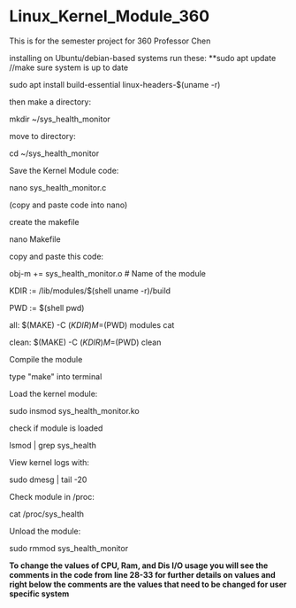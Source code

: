 # Linux_Kernel_Module_360
This is for the semester project for 360 Professor Chen

installing on Ubuntu/debian-based systems
run these:
**sudo apt update //make sure system is up to date

sudo apt install build-essential linux-headers-$(uname -r) 

then make a directory:

mkdir ~/sys_health_monitor

move to directory:

cd ~/sys_health_monitor

Save the Kernel Module code:

nano sys_health_monitor.c

(copy and paste code into nano)

create the makefile

nano Makefile

copy and paste this code:

obj-m += sys_health_monitor.o  # Name of the module

KDIR := /lib/modules/$(shell uname -r)/build

PWD := $(shell pwd)

all:
	$(MAKE) -C $(KDIR) M=$(PWD) modules
cat

clean:
	$(MAKE) -C $(KDIR) M=$(PWD) clean

Compile the module

type "make" into terminal

Load the kernel module:

sudo insmod sys_health_monitor.ko

check if module is loaded

lsmod | grep sys_health

View kernel logs with:

sudo dmesg | tail -20

Check module in /proc:

cat /proc/sys_health

Unload the module:

sudo rmmod sys_health_monitor

**To change the values of CPU, Ram, and Dis I/O usage you will see the comments in the code from line 28-33 for further details on values and right below the comments are the values that need to be changed for user specific system**
